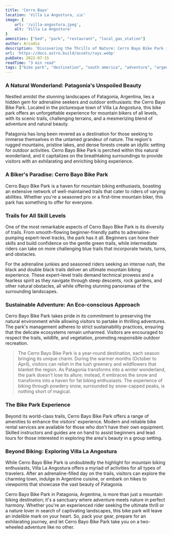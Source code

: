 ```yaml
---
title: 'Cerro Bayo'
location: 'Villa La Angostura, 🇦🇷'
image: {
    url: '/villa-angostura.jpeg',
    alt: 'Villa La Angostura'
}
amenities: ["bed", "park", "restaurant", "local_gas_station"]
author: Arcadio
description: 'Discovering the Thrills of Nature: Cerro Bayo Bike Park in Patagonia, Argentina'
url: 'https://docs.astro.build/assets/rays.webp'
pubDate: 2022-07-15
readTime: "3 min read"
tags: ["bike park", "destination", "south america", "adventure", "argentina"]
---
```

### A Natural Wonderland: Patagonia's Unspoiled Beauty

Nestled amidst the stunning landscapes of Patagonia, Argentina, lies a hidden gem for adrenaline seekers and outdoor enthusiasts: the Cerro Bayo Bike Park. Located in the picturesque town of Villa La Angostura, this bike park offers an unforgettable experience for mountain bikers of all levels, with its scenic trails, challenging terrains, and a mesmerizing blend of adventure and natural beauty.

Patagonia has long been revered as a destination for those seeking to immerse themselves in the untamed grandeur of nature. The region's rugged mountains, pristine lakes, and dense forests create an idyllic setting for outdoor activities. Cerro Bayo Bike Park is perched within this natural wonderland, and it capitalizes on the breathtaking surroundings to provide visitors with an exhilarating and enriching biking experience.

### A Biker's Paradise: Cerro Bayo Bike Park

Cerro Bayo Bike Park is a haven for mountain biking enthusiasts, boasting an extensive network of well-maintained trails that cater to riders of varying abilities. Whether you're a seasoned pro or a first-time mountain biker, this park has something to offer for everyone.

### Trails for All Skill Levels

One of the most remarkable aspects of Cerro Bayo Bike Park is its diversity of trails. From smooth-flowing beginner-friendly paths to adrenaline-pumping expert-level tracks, the park has it all. Beginners can hone their skills and build confidence on the gentle green trails, while intermediate riders can take on more challenging blue trails that incorporate twists, turns, and obstacles.

For the adrenaline junkies and seasoned riders seeking an intense rush, the black and double black trails deliver an ultimate mountain biking experience. These expert-level trails demand technical prowess and a fearless spirit as they navigate through steep descents, rock gardens, and other natural obstacles, all while offering stunning panoramas of the surrounding landscapes.

### Sustainable Adventure: An Eco-conscious Approach

Cerro Bayo Bike Park takes pride in its commitment to preserving the natural environment while allowing visitors to partake in thrilling adventures. The park's management adheres to strict sustainability practices, ensuring that the delicate ecosystems remain unharmed. Visitors are encouraged to respect the trails, wildlife, and vegetation, promoting responsible outdoor recreation.

> The Cerro Bayo Bike Park is a year-round destination, each season bringing its unique charm. During the warmer months (October to April), visitors can relish in the lush greenery and wildflowers that blanket the region. As Patagonia transforms into a winter wonderland, the park doesn't lose its allure; instead, it embraces the snow and transforms into a haven for fat biking enthusiasts. The experience of biking through powdery snow, surrounded by snow-capped peaks, is nothing short of magical.

### The Bike Park Experience

Beyond its world-class trails, Cerro Bayo Bike Park offers a range of amenities to enhance the visitors' experience. Modern and reliable bike rental services are available for those who don't have their own equipment. Skilled instructors and guides are on hand to assist beginners and lead tours for those interested in exploring the area's beauty in a group setting.

### Beyond Biking: Exploring Villa La Angostura

While Cerro Bayo Bike Park is undoubtedly the highlight for mountain biking enthusiasts, Villa La Angostura offers a myriad of activities for all types of travelers. After an adrenaline-filled day on the trails, visitors can explore the charming town, indulge in Argentine cuisine, or embark on hikes to viewpoints that showcase the vast beauty of Patagonia.

Cerro Bayo Bike Park in Patagonia, Argentina, is more than just a mountain biking destination; it's a sanctuary where adventure meets nature in perfect harmony. Whether you're an experienced rider seeking the ultimate thrill or a nature lover in search of captivating landscapes, this bike park will leave an indelible mark on your heart. So, pack your gear, prepare for an exhilarating journey, and let Cerro Bayo Bike Park take you on a two-wheeled adventure like no other.